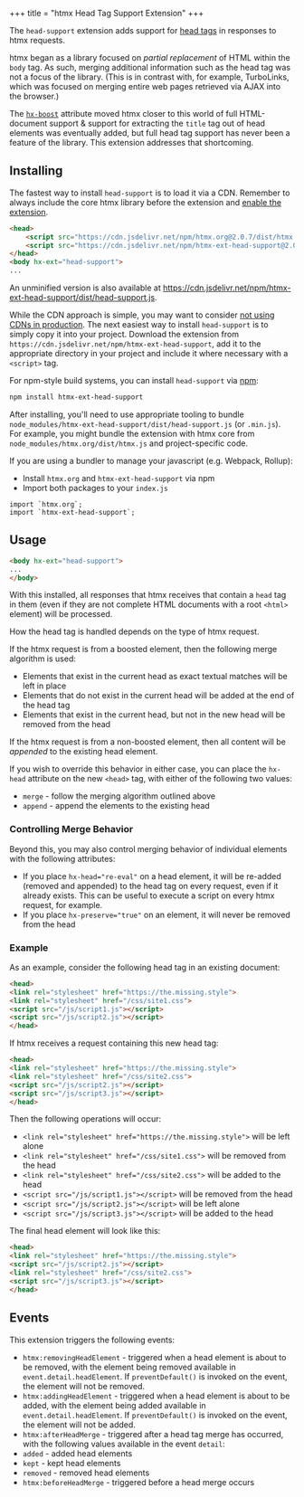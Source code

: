 +++
title = "htmx Head Tag Support Extension"
+++

The `head-support` extension adds support for [head tags](https://developer.mozilla.org/en-US/docs/Web/HTML/Element/head)
in responses to htmx requests.

htmx began as a library focused on _partial replacement_ of HTML within the `body` tag.  As such, merging additional
information such as the head tag was not a focus of the library.  (This is in contrast with, for example, TurboLinks,
which was focused on merging entire web pages retrieved via AJAX into the browser.)

The [`hx-boost`](@/attributes/hx-boost.md) attribute moved htmx closer to this world of full HTML-document support &
support for extracting the `title` tag out of head elements was eventually added, but full head tag support has never been
a feature of the library.  This extension addresses that shortcoming.

## Installing

The fastest way to install `head-support` is to load it via a CDN. Remember to always include the core htmx library before the extension and [enable the extension](#usage).
```HTML
<head>
    <script src="https://cdn.jsdelivr.net/npm/htmx.org@2.0.7/dist/htmx.min.js" integrity="sha384-ZBXiYtYQ6hJ2Y0ZNoYuI+Nq5MqWBr+chMrS/RkXpNzQCApHEhOt2aY8EJgqwHLkJ" crossorigin="anonymous"></script>
    <script src="https://cdn.jsdelivr.net/npm/htmx-ext-head-support@2.0.5" integrity="sha384-cvMqHzjCJsOHgGuyB3sWXaUSv/Krm0BdzjuI1rtkjCbL1l1oHJx+cHyVRJhyuEz0" crossorigin="anonymous"></script>
</head>
<body hx-ext="head-support">
...
```
An unminified version is also available at https://cdn.jsdelivr.net/npm/htmx-ext-head-support/dist/head-support.js.

While the CDN approach is simple, you may want to consider [not using CDNs in production](https://blog.wesleyac.com/posts/why-not-javascript-cdn). The next easiest way to install `head-support` is to simply copy it into your project. Download the extension from `https://cdn.jsdelivr.net/npm/htmx-ext-head-support`, add it to the appropriate directory in your project and include it where necessary with a `<script>` tag.

For npm-style build systems, you can install `head-support` via [npm](https://www.npmjs.com/):
```sh
npm install htmx-ext-head-support
```
After installing, you'll need to use appropriate tooling to bundle `node_modules/htmx-ext-head-support/dist/head-support.js` (or `.min.js`). For example, you might bundle the extension with htmx core from `node_modules/htmx.org/dist/htmx.js` and project-specific code.

If you are using a bundler to manage your javascript (e.g. Webpack, Rollup):
- Install `htmx.org` and `htmx-ext-head-support` via npm
- Import both packages to your `index.js`
```JS
import `htmx.org`;
import `htmx-ext-head-support`; 
```

## Usage

```html
<body hx-ext="head-support">
...
</body>
```

With this installed, all responses that htmx receives that contain a `head` tag in them (even if they are not complete
HTML documents with a root `<html>` element) will be processed.

How the head tag is handled depends on the type of htmx request.

If the htmx request is from a boosted element, then the following merge algorithm is used:

* Elements that exist in the current head as exact textual matches will be left in place
* Elements that do not exist in the current head will be added at the end of the head tag
* Elements that exist in the current head, but not in the new head will be removed from the head

If the htmx request is from a non-boosted element, then all content will be _appended_ to the existing head element.

If you wish to override this behavior in either case, you can place the `hx-head` attribute on the new `<head>` tag,
with either of the following two values:

* `merge` - follow the merging algorithm outlined above
* `append` - append the elements to the existing head

### Controlling Merge Behavior

Beyond this, you may also control merging behavior of individual elements with the following attributes:

* If you place `hx-head="re-eval"` on a head element, it will be re-added (removed and appended) to the head tag on every
request, even if it already exists.  This can be useful to execute a script on every htmx request, for example.
* If you place `hx-preserve="true"` on an element, it will never be removed from the head

### Example

As an example, consider the following head tag in an existing document:

```html
<head>
<link rel="stylesheet" href="https://the.missing.style">
<link rel="stylesheet" href="/css/site1.css">
<script src="/js/script1.js"></script>
<script src="/js/script2.js"></script>
</head>
```

If htmx receives a request containing this new head tag:

```html
<head>
<link rel="stylesheet" href="https://the.missing.style">
<link rel="stylesheet" href="/css/site2.css">
<script src="/js/script2.js"></script>
<script src="/js/script3.js"></script>
</head>
```

Then the following operations will occur:

* `<link rel="stylesheet" href="https://the.missing.style">` will be left alone
* `<link rel="stylesheet" href="/css/site1.css">` will be removed from the head
* `<link rel="stylesheet" href="/css/site2.css">` will be added to the head
* `<script src="/js/script1.js"></script>` will be removed from the head
* `<script src="/js/script2.js"></script>` will be left alone
* `<script src="/js/script3.js"></script>` will be added to the head

The final head element will look like this:

```html
<head>
<link rel="stylesheet" href="https://the.missing.style">
<script src="/js/script2.js"></script>
<link rel="stylesheet" href="/css/site2.css">
<script src="/js/script3.js"></script>
</head>
```

## Events

This extension triggers the following events:

* `htmx:removingHeadElement` - triggered when a head element is about to be removed, with the element being removed
available in `event.detail.headElement`.  If `preventDefault()` is invoked on the event, the element will not be removed.
* `htmx:addingHeadElement` - triggered when a head element is about to be added, with the element being added
available in `event.detail.headElement`.  If `preventDefault()` is invoked on the event, the element will not be added.
* `htmx:afterHeadMerge` - triggered after a head tag merge has occurred, with the following values available in the event `detail`:
* `added` - added head elements
* `kept` -  kept head elements
* `removed` -  removed head elements
* `htmx:beforeHeadMerge` - triggered before a head merge occurs
